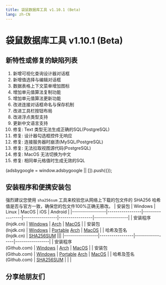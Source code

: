 ```yaml
---
title: 袋鼠数据库工具 v1.10.1 (Beta)
lang: zh-CN
---
```


# 袋鼠数据库工具 v1.10.1 (Beta)

## 新特性或修复的缺陷列表
1. 新增可视化查询设计器对话框
2. 新增值选择与编辑对话框
3. 数据表格上下文菜单增加图标
4. 增加单元值算法复制功能
5. 增加单元值算法更新功能
6. 改进连接对话框命名与保存机制
7. 改进工具栏按钮布局
8. 改进浮点类型支持
9. 更新中文语言支持
10. 修复: Text 类型无法生成正确的SQL(PostgreSQL)
11. 修复: 设计器勾选框控件无响应
12. 修复: 连接服务器时崩溃(MySQL/PostgreSQL)
13. 修复: 无法拉取视图源代码(PostgreSQL)
14. 修复: MacOS 无法切换为中文
15. 修复: 相同单元格值时生成无效的SQL

<div>
    <script2 type="text/javascript" async="true" src="https://pagead2.googlesyndication.com/pagead/js/adsbygoogle.js" />
    <ins class="adsbygoogle"
        style="display:block; text-align:center;"
        data-ad-layout="in-article"
        data-ad-format="fluid"
        data-ad-client="ca-pub-3975819313740938"
        data-ad-slot="6760827895"></ins>
    <script2 type="text/javascript">
        (adsbygoogle = window.adsbygoogle || []).push({});
    </script2>
</div>


## 安装程序和便携安装包 <Badge text="链接已失效" type="warning"/>
强烈建议您使用 `sha256sum` 工具来校验您从网络上下载的包文件的 SHA256 哈希值是否与官方一致，确保您的包文件100%正确无篡改。
| 安装包          | Windows         | Linux           | MacOS           | iOS             | Android         |
|-----------------|-----------------|-----------------|-----------------|-----------------|-----------------|
| 安装程序<br/>(Injdk.cn) | [Windows](https://d4.injdk.cn/dbkangaroo/v1.10.1.210731/kangaroo-1.10.1.210731-AMD64.exe) | [Arch](https://d4.injdk.cn/dbkangaroo/v1.10.1.210731/kangaroo-1.10.1.210731-1-x86_64.pkg.tar.xz) | [MacOS](https://d4.injdk.cn/dbkangaroo/v1.10.1.210731/kangaroo-1.10.1.210731-macos.dmg) |
| 安装包<br/>(Injdk.cn)  | [Windows](https://d4.injdk.cn/dbkangaroo/v1.10.1.210731/kangaroo-1.10.1.210731-AMD64.7z) | [Portable](https://d4.injdk.cn/dbkangaroo/v1.10.1.210731/kangaroo-1.10.1.210731-portable-x86_64.tar.gz) [Arch](https://d4.injdk.cn/dbkangaroo/v1.10.1.210731/kangaroo-1.10.1.210731-arch.tar.gz) | [MacOS](https://d4.injdk.cn/dbkangaroo/v1.10.1.210731/kangaroo-1.10.1.210731-macos.tar.gz) |
| 哈希及签名<br/>(Injdk.cn) | [SHA256SUM](https://d4.injdk.cn/dbkangaroo/v1.10.1.210731/kangaroo-1.10.1.210731.sha256sum) |||
|-----------------|-----------------|-----------------|-----------------|
| 安装程序<br/>(Github.com) | [Windows](https://github.com/dbkangaroo/kangaroo/releases/download/v1.10.1.210731/kangaroo-1.10.1.210731-AMD64.exe) | [Arch](https://github.com/dbkangaroo/kangaroo/releases/download/v1.10.1.210731/kangaroo-1.10.1.210731-1-x86_64.pkg.tar.xz) | [MacOS](https://github.com/dbkangaroo/kangaroo/releases/download/v1.10.1.210731/kangaroo-1.10.1.210731-macos.dmg) |
| 安装包<br/>(Github.com)  | [Windows](https://github.com/dbkangaroo/kangaroo/releases/download/v1.10.1.210731/kangaroo-1.10.1.210731-AMD64.7z) | [Portable](https://github.com/dbkangaroo/kangaroo/releases/download/v1.10.1.210731/kangaroo-1.10.1.210731-portable-x86_64.tar.gz) [Arch](https://github.com/dbkangaroo/kangaroo/releases/download/v1.10.1.210731/kangaroo-1.10.1.210731-arch.tar.gz) | [MacOS](https://github.com/dbkangaroo/kangaroo/releases/download/v1.10.1.210731/kangaroo-1.10.1.210731-macos.tar.gz) |
| 哈希及签名<br/>(Github.com) | [SHA256SUM](https://github.com/dbkangaroo/kangaroo/releases/download/v1.10.1.210731/kangaroo-1.10.1.210731.sha256sum) | | |

## 分享给朋友们
<social-share :networks="['wechat', 'qq', 'weibo', 'douban', 'facebook', 'twitter', 'telegram', 'line', 'skype', 'linkedin']" />